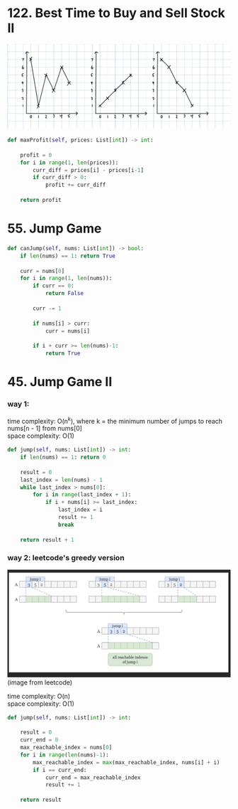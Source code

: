# 122. Best Time to Buy and Sell Stock II
![](./images/20230306231408.png)
```PYTHON
def maxProfit(self, prices: List[int]) -> int:

    profit = 0
    for i in range(1, len(prices)):
        curr_diff = prices[i] - prices[i-1]
        if curr_diff > 0:
            profit += curr_diff

    return profit
```

# 55. Jump Game
```PYTHON
def canJump(self, nums: List[int]) -> bool:
    if len(nums) == 1: return True
    
    curr = nums[0]
    for i in range(1, len(nums)):
        if curr == 0:
            return False

        curr -= 1

        if nums[i] > curr:
            curr = nums[i]

        if i + curr >= len(nums)-1:
            return True
```
# 45. Jump Game II
### way 1: 
time complexity: O(n<sup>k</sup>), where k = the minimum number of jumps to reach nums[n - 1] from nums[0]\
space complexity: O(1)
```PYTHON
def jump(self, nums: List[int]) -> int:
    if len(nums) == 1: return 0

    result = 0
    last_index = len(nums) - 1
    while last_index > nums[0]:
        for i in range(last_index + 1):
            if i + nums[i] >= last_index:
                last_index = i
                result += 1
                break

    return result + 1
```
### way 2: leetcode's greedy version
![](./images/20230307114944.png)(image from leetcode)

time complexity: O(n)\
space complexity: O(1)
```PYTHON
def jump(self, nums: List[int]) -> int:
    
    result = 0
    curr_end = 0
    max_reachable_index = nums[0]
    for i in range(len(nums)-1):
        max_reachable_index = max(max_reachable_index, nums[i] + i)
        if i == curr_end:
            curr_end = max_reachable_index
            result += 1
    
    return result
```